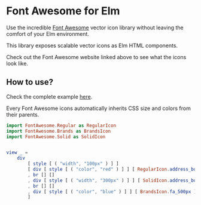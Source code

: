 # Font Awesome for Elm

Use the incredible [Font Awesome](http://fontawesome.com/icons/) vector
icon library without leaving the comfort of your Elm environment.

This library exposes scalable vector icons as Elm HTML components.

Check out the Font Awesome website linked above to see what the icons
look like.

## How to use?

Check the complete example [here](examples/App.elm).

Every Font Awesome icons automatically inherits CSS size and colors from their parents.

```elm
import FontAwesome.Regular as RegularIcon
import FontAwesome.Brands as BrandsIcon
import FontAwesome.Solid as SolidIcon


view _ =
    div
        [ style [ ( "width", "100px" ) ] ]
        [ div [ style [ ( "color", "red" ) ] ] [ RegularIcon.address_book ]
        , br [] []
        , div [ style [ ( "width", "300px" ) ] ] [ SolidIcon.address_book ]
        , br [] []
        , div [ style [ ( "color", "blue" ) ] ] [ BrandsIcon.fa_500px ]
        ]
```
